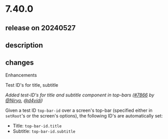 # 7.40.0

## release on 20240527

## description

## changes

Enhancements

Test ID's for title, subtitle

<em>Added test-ID's for title and subtitle component in top-bars (<a class="issue-link js-issue-link" data-error-text="Failed to load title" data-id="2242206534" data-permission-text="Title is private" data-url="https://github.com/wix/react-native-navigation/issues/7866" data-hovercard-type="pull_request" data-hovercard-url="/wix/react-native-navigation/pull/7866/hovercard" href="https://github.com/wix/react-native-navigation/pull/7866">#7866</a> by <a class="user-mention notranslate" data-hovercard-type="user" data-hovercard-url="/users/Niryo/hovercard" data-octo-click="hovercard-link-click" data-octo-dimensions="link_type:self" href="https://github.com/Niryo">@Niryo</a>, <a class="user-mention notranslate" data-hovercard-type="user" data-hovercard-url="/users/d4vidi/hovercard" data-octo-click="hovercard-link-click" data-octo-dimensions="link_type:self" href="https://github.com/d4vidi">@d4vidi</a>)</em>

Given a test ID <code>top-bar-id</code> over a screen's top-bar (specified either in <code>setRoot</code>'s or the screen's options), the following ID's are automatically set:

* Title: <code>top-bar-id.title</code>
* Subtitle: <code>top-bar-id.subtitle</code>

